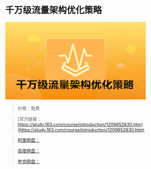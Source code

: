 # 千万级流量架构优化策略

![img](../../../assets/study163/free/2b008be55a614543a5b6c37fa29c2676.jpg)

> 价格：免费

> [官方链接：https://study.163.com/course/introduction/1209652830.htm](https://study.163.com/course/introduction/1209652830.htm)

> [阿里网盘：]()

> [百度网盘：]()

> [夸克网盘：]()
